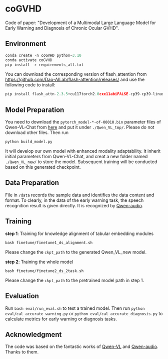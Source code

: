 # coGVHD

Code of paper: "Development of a Multimodal Large Language Model for Early Warning and Diagnosis of Chronic Ocular GVHD".


## Environment

```python
conda create -n coGVHD python=3.10
conda activate coGVHD
pip install -r requirements_all.txt
```
You can download the corresponding version of flash_attention from https://github.com/Dao-AILab/flash-attention/releases/ and use the following code to install:
```python
pip install flash_attn-2.3.5+cu117torch2.0cxx11abiFALSE-cp39-cp39-linux_x86_64.whl --no-build-isolation
```


## Model Preparation



You need to download the `pytorch_model-*-of-00010.bin` parameter files of Qwen-VL-Chat from [here](https://huggingface.co/Qwen/Qwen-VL-Chat) and put it under `./Qwen_VL_tmp/`. Please do not download other files. Then run 
```
python build_model.py
```  
It will develop our own model with enhanced modality adaptability. It inherit initial parameters from Qwen-VL-Chat, and creat a new folder named `./Qwen_VL_new/` to store the model. Subsequent training will be conducted based on this generated checkpoint.

## Data Preparation
File in `/data` records the sample data and identifies the data content and format. To clearly, in the data of the early warning task, the speech recognition result is given directly. It is recognized by [Qwen-audio](https://github.com/QwenLM/Qwen-Audio).


## Training
**step 1**: Training for knowledge alignment of tabular embedding modules
```
bash finetune/finetune1_ds_alignment.sh
```
Please change the `ckpt_path` to the generated Qwen_VL_new model.


**step 2**: Training the whole model
```
bash finetune/finetune2_ds_2task.sh
```
Please change the `ckpt_path` to the pretrained model path in step 1.



## Evaluation
Run `bash eval/run_eval.sh` to test a trained model. Then run `python eval/cal_accurate_warning.py`  or `python eval/cal_accurate_diagnosis.py` to calculate metrics for early warning or diagnosis tasks.


## Acknowledgment
The code was based on the fantastic works of [Qwen-VL](https://github.com/QwenLM/Qwen-VL) and  [Qwen-audio](https://github.com/QwenLM/Qwen-Audio). Thanks to them.
